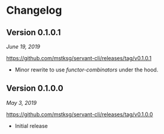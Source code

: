 Changelog
=========

Version 0.1.0.1
---------------

*June 19, 2019*

<https://github.com/mstksg/servant-cli/releases/tag/v0.1.0.1>

*   Minor rewrite to use *functor-combinators* under the hood.

Version 0.1.0.0
---------------

*May 3, 2019*

<https://github.com/mstksg/servant-cli/releases/tag/v0.1.0.0>

*   Initial release
